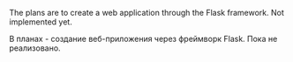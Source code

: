 The plans are to create a web application through the Flask framework. 
Not implemented yet.

В планах - создание веб-приложения через фреймворк Flask. 
Пока не реализовано.

